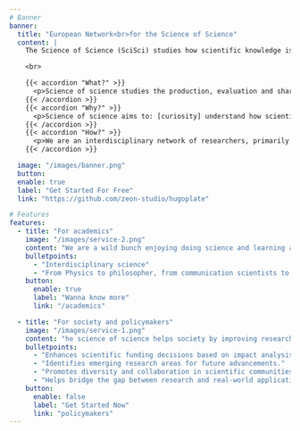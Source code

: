 ```yaml
---
# Banner
banner:
  title: "European Network<br>for the Science of Science"
  content: | 
    The Science of Science (SciSci) studies how scientific knowledge is created, shared, and advanced using evidence-driven insights. 

    <br>

    {{< accordion "What?" >}}
      <p>Science of science studies the production, evaluation and sharing of knowledge in a scientific context. Its scope ranges from micro (researcher) through meseo (institution) to macro (system) levels. Studying science in this way can also look outwards to its relations with society and policy. Science itself is complex and multifaceted, so it is studied by numerous fields and from several points of view.</p>
    {{< /accordion >}}
    {{< accordion "Why?" >}}
      <p>Science of science aims to: [curiosity] understand how scientific knowledge is produced. [policy oriented] inform paths to improve the production of scientific knowledge. [society oriented] attend the needs for scientific knowledge from society (science itself, industry, government and the general public).</p>
    {{< /accordion >}}
    {{< accordion "How?" >}}
      <p>We are an interdisciplinary network of researchers, primarily active in Europe. We are an open community---a way to connect with diverse interested parties---rather than xxxdisciplinexxx.</p>
    {{< /accordion >}}

  image: "/images/banner.png"
  button:
  enable: true
  label: "Get Started For Free"
  link: "https://github.com/zeon-studio/hugoplate"

# Features
features:
  - title: "For academics"
    image: "/images/service-2.png"
    content: "We are a wild bunch enjoying doing science and learning about how science work. If you are interested in this and want to share your ideas with us, please join us!"
    bulletpoints:
      - "Interdisciplinary science"
      - "From Physics to philosopher, from communication scientists to : every one is welcome"
    button:
      enable: true
      label: "Wanna know more"
      link: "/academics"

  - title: "For society and policymakers"
    image: "/images/service-1.png"
    content: "he science of science helps society by improving research efficiency and fostering innovation through data-driven insights. It enables better policymaking by identifying trends in scientific progress and collaboration."
    bulletpoints:
      - "Enhances scientific funding decisions based on impact analysis."
      - "Identifies emerging research areas for future advancements."
      - "Promotes diversity and collaboration in scientific communities."
      - "Helps bridge the gap between research and real-world applications."
    button:
      enable: false
      label: "Get Started Now"
      link: "policymakers"
---
```

